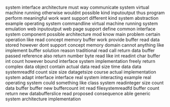 system interface architecture must way communicate system virtual machine running otherwise wouldnt possible kind inputoutput thus program perform meaningful work want support different kind system abstraction example operating system commandline virtual machine running system emulation web inputoutput web page support define common interface system component possible architecture mod know main problem certain operation like read concept memory buffer work provide buffer read data stored however dont support concept memory domain cannot anything like implement buffer solution reason traditional read call return data buffer passed reference also return number byte read like int readint char buffer int count however bound interface system implementation freely return complex data object contain actual data read size time data data systemreadfd count size size datagetsize course actual implementation system adapt interface interface real system interacting example real operating system could something like class system readinteger size count data buffer buffer new buffercount int read filesystemreadfd buffer count return new databufferslice read proposed consequence able generic system architecture implementation